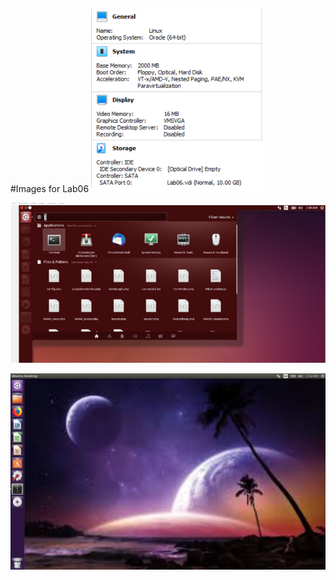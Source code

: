 #Images for Lab06
![Screenshot of VM Settings](system.png)

![Screenshot of VM Running](ubuntu.png)

![Screenshot of new background](background.png)

